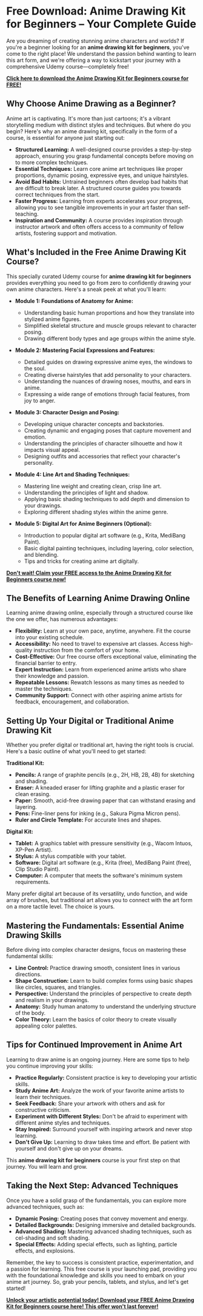 # Free Download: Anime Drawing Kit for Beginners – Your Complete Guide

Are you dreaming of creating stunning anime characters and worlds? If you're a beginner looking for an **anime drawing kit for beginners**, you've come to the right place! We understand the passion behind wanting to learn this art form, and we're offering a way to kickstart your journey with a comprehensive Udemy course—completely free!

[**Click here to download the Anime Drawing Kit for Beginners course for FREE!**](https://udemywork.com/anime-drawing-kit-for-beginners)

## Why Choose Anime Drawing as a Beginner?

Anime art is captivating. It's more than just cartoons; it's a vibrant storytelling medium with distinct styles and techniques. But where do you begin? Here's why an anime drawing kit, specifically in the form of a course, is essential for anyone just starting out:

*   **Structured Learning:** A well-designed course provides a step-by-step approach, ensuring you grasp fundamental concepts before moving on to more complex techniques.
*   **Essential Techniques:** Learn core anime art techniques like proper proportions, dynamic posing, expressive eyes, and unique hairstyles.
*   **Avoid Bad Habits:** Untrained beginners often develop bad habits that are difficult to break later. A structured course guides you towards correct techniques from the start.
*   **Faster Progress:** Learning from experts accelerates your progress, allowing you to see tangible improvements in your art faster than self-teaching.
*   **Inspiration and Community:** A course provides inspiration through instructor artwork and often offers access to a community of fellow artists, fostering support and motivation.

## What's Included in the Free Anime Drawing Kit Course?

This specially curated Udemy course for **anime drawing kit for beginners** provides everything you need to go from zero to confidently drawing your own anime characters. Here's a sneak peek at what you'll learn:

*   **Module 1: Foundations of Anatomy for Anime:**
    *   Understanding basic human proportions and how they translate into stylized anime figures.
    *   Simplified skeletal structure and muscle groups relevant to character posing.
    *   Drawing different body types and age groups within the anime style.

*   **Module 2: Mastering Facial Expressions and Features:**
    *   Detailed guides on drawing expressive anime eyes, the windows to the soul.
    *   Creating diverse hairstyles that add personality to your characters.
    *   Understanding the nuances of drawing noses, mouths, and ears in anime.
    *   Expressing a wide range of emotions through facial features, from joy to anger.

*   **Module 3: Character Design and Posing:**
    *   Developing unique character concepts and backstories.
    *   Creating dynamic and engaging poses that capture movement and emotion.
    *   Understanding the principles of character silhouette and how it impacts visual appeal.
    *   Designing outfits and accessories that reflect your character's personality.

*   **Module 4: Line Art and Shading Techniques:**
    *   Mastering line weight and creating clean, crisp line art.
    *   Understanding the principles of light and shadow.
    *   Applying basic shading techniques to add depth and dimension to your drawings.
    *   Exploring different shading styles within the anime genre.

*   **Module 5: Digital Art for Anime Beginners (Optional):**
    *   Introduction to popular digital art software (e.g., Krita, MediBang Paint).
    *   Basic digital painting techniques, including layering, color selection, and blending.
    *   Tips and tricks for creating anime art digitally.

[**Don't wait! Claim your FREE access to the Anime Drawing Kit for Beginners course now!**](https://udemywork.com/anime-drawing-kit-for-beginners)

## The Benefits of Learning Anime Drawing Online

Learning anime drawing online, especially through a structured course like the one we offer, has numerous advantages:

*   **Flexibility:** Learn at your own pace, anytime, anywhere. Fit the course into your existing schedule.
*   **Accessibility:** No need to travel to expensive art classes. Access high-quality instruction from the comfort of your home.
*   **Cost-Effective:** Our free course offers exceptional value, eliminating the financial barrier to entry.
*   **Expert Instruction:** Learn from experienced anime artists who share their knowledge and passion.
*   **Repeatable Lessons:** Rewatch lessons as many times as needed to master the techniques.
*   **Community Support:** Connect with other aspiring anime artists for feedback, encouragement, and collaboration.

## Setting Up Your Digital or Traditional Anime Drawing Kit

Whether you prefer digital or traditional art, having the right tools is crucial. Here's a basic outline of what you'll need to get started:

**Traditional Kit:**

*   **Pencils:** A range of graphite pencils (e.g., 2H, HB, 2B, 4B) for sketching and shading.
*   **Eraser:** A kneaded eraser for lifting graphite and a plastic eraser for clean erasing.
*   **Paper:** Smooth, acid-free drawing paper that can withstand erasing and layering.
*   **Pens:** Fine-liner pens for inking (e.g., Sakura Pigma Micron pens).
*   **Ruler and Circle Template:** For accurate lines and shapes.

**Digital Kit:**

*   **Tablet:** A graphics tablet with pressure sensitivity (e.g., Wacom Intuos, XP-Pen Artist).
*   **Stylus:** A stylus compatible with your tablet.
*   **Software:** Digital art software (e.g., Krita (free), MediBang Paint (free), Clip Studio Paint).
*   **Computer:** A computer that meets the software's minimum system requirements.

Many prefer digital art because of its versatility, undo function, and wide array of brushes, but traditional art allows you to connect with the art form on a more tactile level. The choice is yours.

## Mastering the Fundamentals: Essential Anime Drawing Skills

Before diving into complex character designs, focus on mastering these fundamental skills:

*   **Line Control:** Practice drawing smooth, consistent lines in various directions.
*   **Shape Construction:** Learn to build complex forms using basic shapes like circles, squares, and triangles.
*   **Perspective:** Understand the principles of perspective to create depth and realism in your drawings.
*   **Anatomy:** Study human anatomy to understand the underlying structure of the body.
*   **Color Theory:** Learn the basics of color theory to create visually appealing color palettes.

## Tips for Continued Improvement in Anime Art

Learning to draw anime is an ongoing journey. Here are some tips to help you continue improving your skills:

*   **Practice Regularly:** Consistent practice is key to developing your artistic skills.
*   **Study Anime Art:** Analyze the work of your favorite anime artists to learn their techniques.
*   **Seek Feedback:** Share your artwork with others and ask for constructive criticism.
*   **Experiment with Different Styles:** Don't be afraid to experiment with different anime styles and techniques.
*   **Stay Inspired:** Surround yourself with inspiring artwork and never stop learning.
*   **Don't Give Up:** Learning to draw takes time and effort. Be patient with yourself and don't give up on your dreams.

This **anime drawing kit for beginners** course is your first step on that journey. You will learn and grow.

## Taking the Next Step: Advanced Techniques

Once you have a solid grasp of the fundamentals, you can explore more advanced techniques, such as:

*   **Dynamic Posing:** Creating poses that convey movement and energy.
*   **Detailed Backgrounds:** Designing immersive and detailed backgrounds.
*   **Advanced Shading:** Mastering advanced shading techniques, such as cel-shading and soft shading.
*   **Special Effects:** Adding special effects, such as lighting, particle effects, and explosions.

Remember, the key to success is consistent practice, experimentation, and a passion for learning. This free course is your launching pad, providing you with the foundational knowledge and skills you need to embark on your anime art journey. So, grab your pencils, tablets, and stylus, and let's get started!

[**Unlock your artistic potential today! Download your FREE Anime Drawing Kit for Beginners course here! This offer won't last forever!**](https://udemywork.com/anime-drawing-kit-for-beginners)
